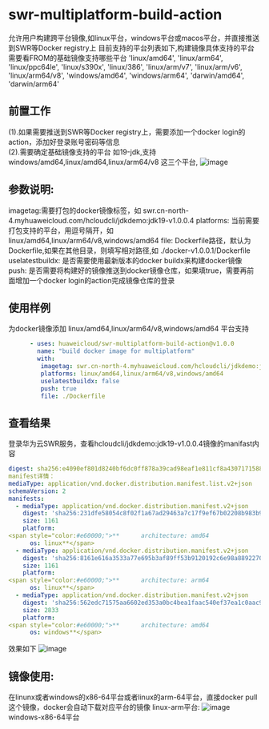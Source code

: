 # swr-multiplatform-build-action
允许用户构建跨平台镜像,如linux平台，windows平台或macos平台，并直接推送到SWR等Docker registry上
目前支持的平台列表如下,构建镜像具体支持的平台需要看FROM的基础镜像支持哪些平台
  'linux/amd64',
  'linux/arm64',
  'linux/ppc64le',
  'linux/s390x',
  'linux/386',
  'linux/arm/v7',
  'linux/arm/v6',
  'linux/arm64/v8',
  'windows/amd64',
  'windows/arm64',
  'darwin/amd64',
  'darwin/arm64'

## **前置工作**
(1).如果需要推送到SWR等Docker registry上，需要添加一个docker login的action，添加好登录账号密码等信息  
(2).需要确定基础镜像支持的平台
如19-jdk,支持windows/amd64,linux/amd64,linux/arm64/v8 这三个平台,
![image](/uploads/bafc1105-ead1-44ad-a921-a897f884eee3/1652086430654.jpeg '1652086430654.jpeg')

## **参数说明:**
imagetag:需要打包的docker镜像标签，如   swr.cn-north-4.myhuaweicloud.com/hcloudcli/jdkdemo:jdk19-v1.0.0.4
platforms: 当前需要打包支持的平台，用逗号隔开，如  linux/amd64,linux/arm64/v8,windows/amd64
file: Dockerfile路径，默认为Dockerfile,如果在其他目录，则填写相对路径,如 ./docker-v1.0.0.1/Dockerfile
uselatestbuildx: 是否需要使用最新版本的docker buildx来构建docker镜像
push: 是否需要将构建好的镜像推送到docker镜像仓库，如果填true，需要再前面增加一个docker login的action完成镜像仓库的登录

## **使用样例**
为docker镜像添加 linux/amd64,linux/arm64/v8,windows/amd64 平台支持
```yaml
      - uses: huaweicloud/swr-multiplatform-build-action@v1.0.0
        name: "build docker image for multiplatform"
        with:
         imagetag: swr.cn-north-4.myhuaweicloud.com/hcloudcli/jdkdemo:jdk19-v1.0.0.4
         platforms: linux/amd64,linux/arm64/v8,windows/amd64
         uselatestbuildx: false
         push: true
         file: ./Dockerfile
```
## **查看结果**
登录华为云SWR服务，查看hcloudcli/jdkdemo:jdk19-v1.0.0.4镜像的manifast内容
```yaml
digest: sha256:e4090ef801d8240bf6dc0ff878a39cad98eaf1e811cf8a4307171588065d291c
manifest详情：
mediaType: application/vnd.docker.distribution.manifest.list.v2+json
schemaVersion: 2
manifests:
  - mediaType: application/vnd.docker.distribution.manifest.v2+json
    digest: 'sha256:231dfe58054c8f02f1a67ad29463a7c17f9ef67b02208b983b9ff9c0eb9cc891'
    size: 1161
    platform:
<span style="color:#e60000;">**      architecture: amd64
      os: linux**</span>
  - mediaType: application/vnd.docker.distribution.manifest.v2+json
    digest: 'sha256:8161e616a3533a77e695b3af89ff53b9120192c6e98a8892270ada7ab325bcb7'
    size: 1161
    platform:
<span style="color:#e60000;">**      architecture: arm64
      os: linux**</span>
  - mediaType: application/vnd.docker.distribution.manifest.v2+json
    digest: 'sha256:562edc71575aa6602ed353a0bc4bea1faac540ef37ea1c0aac96b1bab337842f'
    size: 2833
    platform:
<span style="color:#e60000;">**      architecture: amd64
      os: windows**</span>
 ```
 效果如下
 ![image](/uploads/9193d1dc-962a-4dde-8404-02b9ac80e5a4/1652097017721.png '1652097017721.png')
 
 ## **镜像使用:**
 在linunx或者windows的x86-64平台或者linux的arm-64平台，直接docker pull这个镜像，docker会自动下载对应平台的镜像
 linux-arm平台:
 ![image](/uploads/dd81f2e0-b32e-4c52-a6cb-3d55ef453559/1652098293586.png '1652098293586.png')
 windows-x86-64平台 
 